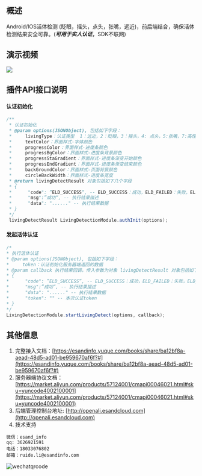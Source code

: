 ## 概述
Android/IOS活体检测 (眨眼，摇头，点头，张嘴，远近)，前后端结合，确保活体检测结果安全可靠。(***可用于实人认证***，SDK不联网)
## 演示视频
![](https://open.esandcloud.com/share/index.php/s/ayVJ7bjv9w6rC5P/download?path=%2Fefaceid&files=esfaceid.gif)

## 插件API接口说明
#### 认证初始化
```java
/**
 * 认证初始化
 * @param options(JSONObject), 包括如下字段：
 *     livingType：认证类型  1：远近，2：眨眼，3：摇头，4: 点头，5:张嘴，7:高性能远近，8：高性能摇头，9：高性能点头，可以是活体组合，如：123--先远近，后眨眼，后摇头，活体组合最多四个
 *     textColor：界面样式-字体颜色
 *     progressColor：界面样式-进度条颜色
 *     progressBgColor：界面样式-进度条背景颜色
 *     progressStaGradient：界面样式-进度条渐变开始颜色
 *     progressEndGradient：界面样式-进度条渐变结束颜色
 *     backGroundColor：界面样式-页面背景颜色
 *     circleBackWidth：界面样式-进度条宽度
 * @return livingDetectResult 对象包括如下几个字段
 * {
 *		"code": ”ELD_SUCCESS“, -- ELD_SUCCESS：成功，ELD_FAILED：失败，ELD_PARAME_ERROR：参数异常，ELD_EXCEPTION：发生异常，ELD_UNSUPPORT：不支持此活体类型
 * 		"msg":”成功“, -- 执行结果描述
 * 		"data": "......" -- 执行结果数据
 * }
 */
 livingDetectResult LivingDetectionModule.authInit(options);
 ```

 #### 发起活体认证
 ```java
/*
 * 执行活体认证
 * @param options(JSONObject), 包括如下字段：
 *     token：认证初始化服务器端返回的数据
 * @param callback 执行结果回调，传入参数为对象 livingDetectResult 对象包括如下几个字段
 * {
 *		"code": ”ELD_SUCCESS“, -- ELD_SUCCESS：成功，ELD_FAILED：失败，ELD_PARAME_ERROR：参数异常，ELD_EXCEPTION：发生异常，ELD_TIMEOUT：执行超时，ELD_PERMISSION：无法获取相机授权，ELD_CANCEL: 用户主动退出
 * 		"msg":”成功“, -- 执行结果描述
 * 		"data": "......" -- 执行结果数据
 * 		"token": "" -- 本次认证token
 * }
 */
LivingDetectionModule.startLivingDetect(options, callback);
```

## 其他信息
1. 完整接入文档：[https://esandinfo.yuque.com/books/share/ba12bf8a-aead-48d5-ad01-be959670af6f?#](https://esandinfo.yuque.com/books/share/ba12bf8a-aead-48d5-ad01-be959670af6f?#)
2. 服务器端协议文档：[https://market.aliyun.com/products/57124001/cmapi00046021.html#sku=yuncode4002100001](https://market.aliyun.com/products/57124001/cmapi00046021.html#sku=yuncode4002100001)
3. 后端管理控制台地址: [http://openali.esandcloud.com](http://openali.esandcloud.com)
4. 技术支持
```
微信：esand_info
qq: 3626921591
电话：18033076802
邮箱：ruide.li@esandinfo.com
```
![wechatqrcode](http://open.esandcloud.com/share/index.php/s/hzT4Gb0BN81svae/download)
